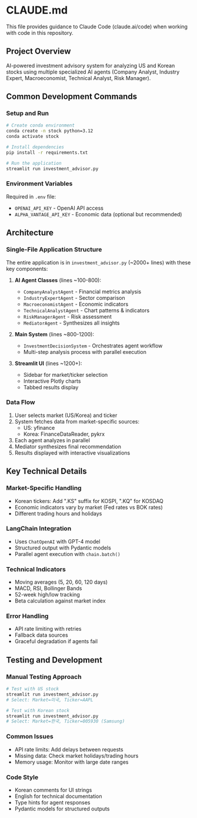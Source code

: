 # CLAUDE.md

This file provides guidance to Claude Code (claude.ai/code) when working with code in this repository.

## Project Overview

AI-powered investment advisory system for analyzing US and Korean stocks using multiple specialized AI agents (Company Analyst, Industry Expert, Macroeconomist, Technical Analyst, Risk Manager).

## Common Development Commands

### Setup and Run
```bash
# Create conda environment
conda create -n stock python=3.12
conda activate stock

# Install dependencies
pip install -r requirements.txt

# Run the application
streamlit run investment_advisor.py
```

### Environment Variables
Required in `.env` file:
- `OPENAI_API_KEY` - OpenAI API access
- `ALPHA_VANTAGE_API_KEY` - Economic data (optional but recommended)

## Architecture

### Single-File Application Structure
The entire application is in `investment_advisor.py` (~2000+ lines) with these key components:

1. **AI Agent Classes** (lines ~100-800):
   - `CompanyAnalystAgent` - Financial metrics analysis
   - `IndustryExpertAgent` - Sector comparison
   - `MacroeconomistAgent` - Economic indicators
   - `TechnicalAnalystAgent` - Chart patterns & indicators
   - `RiskManagerAgent` - Risk assessment
   - `MediatorAgent` - Synthesizes all insights

2. **Main System** (lines ~800-1200):
   - `InvestmentDecisionSystem` - Orchestrates agent workflow
   - Multi-step analysis process with parallel execution

3. **Streamlit UI** (lines ~1200+):
   - Sidebar for market/ticker selection
   - Interactive Plotly charts
   - Tabbed results display

### Data Flow
1. User selects market (US/Korea) and ticker
2. System fetches data from market-specific sources:
   - US: yfinance
   - Korea: FinanceDataReader, pykrx
3. Each agent analyzes in parallel
4. Mediator synthesizes final recommendation
5. Results displayed with interactive visualizations

## Key Technical Details

### Market-Specific Handling
- Korean tickers: Add ".KS" suffix for KOSPI, ".KQ" for KOSDAQ
- Economic indicators vary by market (Fed rates vs BOK rates)
- Different trading hours and holidays

### LangChain Integration
- Uses `ChatOpenAI` with GPT-4 model
- Structured output with Pydantic models
- Parallel agent execution with `chain.batch()`

### Technical Indicators
- Moving averages (5, 20, 60, 120 days)
- MACD, RSI, Bollinger Bands
- 52-week high/low tracking
- Beta calculation against market index

### Error Handling
- API rate limiting with retries
- Fallback data sources
- Graceful degradation if agents fail

## Testing and Development

### Manual Testing Approach
```bash
# Test with US stock
streamlit run investment_advisor.py
# Select: Market=미국, Ticker=AAPL

# Test with Korean stock  
streamlit run investment_advisor.py
# Select: Market=한국, Ticker=005930 (Samsung)
```

### Common Issues
- API rate limits: Add delays between requests
- Missing data: Check market holidays/trading hours
- Memory usage: Monitor with large date ranges

### Code Style
- Korean comments for UI strings
- English for technical documentation
- Type hints for agent responses
- Pydantic models for structured outputs